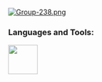 [![Group-238.png](https://i.postimg.cc/2yQgrtCW/Group-238.png)](https://postimg.cc/H8L6tBcW)

<h3 align="center>Hello everyone, I'm Nikita, and I'm a software engineer working with C++ and Rust. I'm always striving to learn new things and achieve new successes!</h3>

<h3 align="center">Languages and Tools:</h3>
<div>
  <img src="https://skillicons.dev/icons?i=cpp,cs,rust,clojure,bash,cmake,docker,git,linux,neovim,mysql,postgres,redis," height="60" />
</div>

